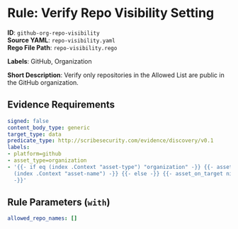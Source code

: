 # Rule: Verify Repo Visibility Setting

**ID**: `github-org-repo-visibility`  
**Source YAML**: `repo-visibility.yaml`  
**Rego File Path**: `repo-visibility.rego`  

**Labels**: GitHub, Organization

**Short Description**: Verify only repositories in the Allowed List are public in the GitHub organization.

## Evidence Requirements

```yaml
signed: false
content_body_type: generic
target_type: data
predicate_type: http://scribesecurity.com/evidence/discovery/v0.1
labels:
- platform=github
- asset_type=organization
- '{{- if eq (index .Context "asset-type") "organization" -}} {{- asset_on_target
  (index .Context "asset-name") -}} {{- else -}} {{- asset_on_target nil -}} {{- end
  -}}'
```
## Rule Parameters (`with`)

```yaml
allowed_repo_names: []
```
